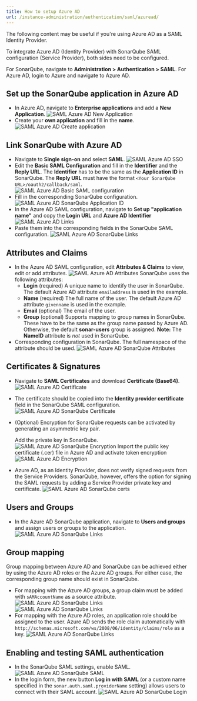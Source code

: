 ```yaml
---
title: How to setup Azure AD
url: /instance-administration/authentication/saml/azuread/
---
```


The following content may be useful if you're using Azure AD as a SAML Identity Provider.

To integrate Azure AD (Identity Provider) with SonarQube SAML configuration (Service Provider), both sides need to be configured.

For SonarQube, navigate to **Administration > Authentication > SAML**.
For Azure AD, login to Azure and navigate to Azure AD.

## Set up the SonarQube application in Azure AD
- In Azure AD, navigate to **Enterprise applications** and add a **New Application**.
  ![SAML Azure AD New Application](/images/azure/saml-azure-new.jpg)
- Create your **own application** and fill in the **name**.
  ![SAML Azure AD Create application](/images/azure/saml-azure-create-application.jpg)

## Link SonarQube with Azure AD
- Navigate to **Single sign-on** and select **SAML**.
  ![SAML Azure AD SSO](/images/azure/saml-azure-sso.jpg)
- Edit the **Basic SAML Configuration** and fill in the **Identifier** and the **Reply URL**. The **Identifier** has to be the same as the **Application ID** in SonarQube. The **Reply URL** must have the format `<Your SonarQube URL>/oauth2/callback/saml`.
  ![SAML Azure AD Basic SAML configuration](/images/azure/saml-azure-basic-saml.jpg)
- Fill in the corresponding SonarQube configuration.
  ![SAML Azure AD SonarQube Application ID](/images/azure/saml-azure-sq-appid.png)
- In the Azure AD SAML configuration, navigate to **Set up "application name"** and copy the **Login URL** and **Azure AD Identifier**
  ![SAML Azure AD Links](/images/azure/saml-azure-links.jpg)
- Paste them into the corresponding fields in the SonarQube SAML configuration.
  ![SAML Azure AD SonarQube Links](/images/azure/saml-azure-sq-links.png)

## Attributes and Claims
- In the Azure AD SAML configuration, edit **Attributes & Claims** to view, edit or add attributes.
  ![SAML Azure AD Attributes](/images/azure/saml-azure-attributes.jpg)
  SonarQube uses the following attributes:
  - **Login** (required) A unique name to identify the user in SonarQube. The default Azure AD attribute `emailaddress` is used in the example.
  - **Name** (required) The full name of the user. The default Azure AD attribute `givenname` is used in the example.
  - **Email** (optional) The email of the user.
  - **Group** (optional) Supports mapping to group names in SonarQube. These have to be the same as the group name passed by Azure AD. Otherwise, the default **sonar-users** group is assigned.
    **Note:** The **NameID** attribute is *not* used in SonarQube.
- Corresponding configuration in SonarQube. The full namespace of the attribute should be used.
  ![SAML Azure AD SonarQube Attributes](/images/azure/saml-azure-sq-attributes.png)

## Certificates & Signatures
- Navigate to **SAML Certificates** and download **Certificate (Base64)**.
  ![SAML Azure AD Certificate](/images/azure/saml-azure-certificate.jpg)
- The certificate should be copied into the **Identity provider certificate** field in the SonarQube SAML configuration.
  ![SAML Azure AD SonarQube Certificate](/images/azure/saml-azure-sq-certificate.png)
- (Optional) Encryption for SonarQube requests can be activated by generating an asymmetric key pair.
  
  Add the private key in SonarQube.
  ![SAML Azure AD SonarQube Encryption](/images/azure/saml-azure-sq-encryption.png)
  Import the public key certificate (.cer) file in Azure AD and activate token encryption
  ![SAML Azure AD Encryption](/images/azure/saml-azure-encryption.jpg)
- Azure AD, as an Identity Provider, does not verify signed requests from the Service Providers. SonarQube, however, offers the option for signing the SAML requests by adding a Service Provider private key and certificate.
  ![SAML Azure AD SonarQube certs](/images/azure/saml-azure-sq-certs.png)

## Users and Groups
- In the Azure AD SonarQube application, navigate to **Users and groups** and assign users or groups to the application.
  ![SAML Azure AD SonarQube Links](/images/azure/saml-azure-users.jpg)
  
## Group mapping
Group mapping between Azure AD and SonarQube can be achieved either by using the Azure AD roles or the Azure AD groups.
For either case, the corresponding group name should exist in SonarQube.

- For mapping with the Azure AD groups, a group claim must be added with `sAMAccountName` as a source attribute.
  ![SAML Azure AD SonarQube Links](/images/azure/saml-azure-group-claim.jpg)
  ![SAML Azure AD SonarQube Links](/images/azure/saml-azure-sq-groups.png)
- For mapping with the Azure AD roles, an application role should be assigned to the user. Azure AD sends the role claim automatically with `http://schemas.microsoft.com/ws/2008/06/identity/claims/role` as a key.
  ![SAML Azure AD SonarQube Links](/images/azure/saml-azure-sq-group-role.png)

## Enabling and testing SAML authentication
- In the SonarQube SAML settings, enable SAML.
  ![SAML Azure AD SonarQube SAML](/images/azure/saml-azure-sq-saml.png)
- In the login form, the new button **Log in with SAML** (or a custom name specified in the `sonar.auth.saml.providerName` setting) allows users to connect with their SAML account.
  ![SAML Azure AD SonarQube Login](/images/azure/saml-azure-sq-login.png)
